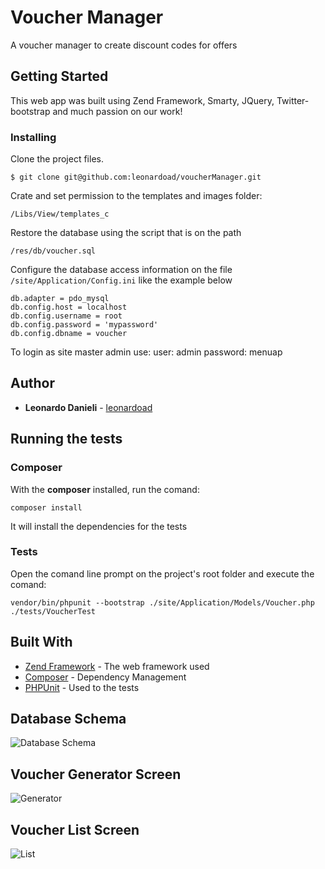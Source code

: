 # Voucher Manager

A voucher manager to create discount codes for offers

## Getting Started

This web app was built using Zend Framework, Smarty, JQuery, Twitter-bootstrap and much passion on our work!

### Installing

Clone the project files.

```
$ git clone git@github.com:leonardoad/voucherManager.git
```
Crate and set permission to the templates and images folder:
```
/Libs/View/templates_c
```

Restore the database using the script that is on the path
```
/res/db/voucher.sql
```

Configure the database access information on the file `/site/Application/Config.ini` like the example below
```
db.adapter = pdo_mysql
db.config.host = localhost
db.config.username = root
db.config.password = 'mypassword'
db.config.dbname = voucher
```

To login as site master admin use:
user: admin
password: menuap

## Author

* **Leonardo Danieli** - [leonardoad](https://github.com/leonardoad)

## Running the tests

### Composer

With the **composer** installed, run the comand:
```
composer install
```
It will install the dependencies for the tests

### Tests
Open the comand line prompt on the project's root folder and execute the comand:

```
vendor/bin/phpunit --bootstrap ./site/Application/Models/Voucher.php ./tests/VoucherTest 
```
  
## Built With

* [Zend Framework](https://framework.zend.com/) - The web framework used
* [Composer](https://getcomposer.org/) - Dependency Management
* [PHPUnit](https://phpunit.de/) - Used to the tests
  
## Database Schema
![Database Schema](https://github.com/leonardoad/VoucherManager/blob/master/res/Database%20Design.PNG?raw=true)

## Voucher Generator Screen
![Generator](https://github.com/leonardoad/VoucherManager/blob/master/res/img/voucher_generator.PNG?raw=true)

## Voucher List Screen
![List](https://github.com/leonardoad/VoucherManager/blob/master/res/img/vouchers_list.PNG?raw=true)
 

